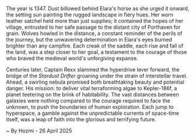 
The year is 1347.  Dust billowed behind Elara's horse as she urged it onward, the setting sun painting the rugged landscape in fiery hues.  Her worn leather satchel held more than just supplies; it contained the hopes of her village, entrusted to her safe passage to the distant city of Porthaven for grain.  Wolves howled in the distance, a constant reminder of the perils of the journey, but the unwavering determination in Elara's eyes burned brighter than any campfire.  Each creak of the saddle, each rise and fall of the land, was a step closer to her goal, a testament to the courage of those who braved the medieval world's unforgiving expanse.


Centuries later, Captain Rexx slammed the hyperdrive lever forward, the bridge of the *Stardust Drifter* groaning under the strain of interstellar travel.  Ahead, a swirling nebula promised both breathtaking beauty and potential danger.  His mission: to deliver vital terraforming algae to Kepler-186f, a planet teetering on the brink of habitability.  The vast distances between galaxies were nothing compared to the courage required to face the unknown, to push the boundaries of human exploration. Each jump to hyperspace, a gamble against the unpredictable currents of space-time itself, was a leap of faith into the glorious and terrifying future.

~ By Hozmi - 26 April 2025
